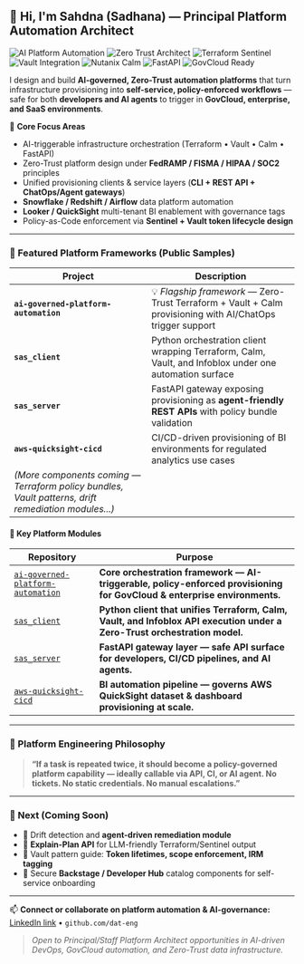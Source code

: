 ## 👋 Hi, I'm Sahdna (Sadhana) — Principal Platform Automation Architect

![AI Platform Automation](https://img.shields.io/badge/Platform-AI%20Governed%20Automation-blue?style=for-the-badge)
![Zero Trust Architect](https://img.shields.io/badge/Security-Zero%20Trust-green?style=for-the-badge)
![Terraform Sentinel](https://img.shields.io/badge/IaC-Terraform%20%2B%20Sentinel-purple?style=for-the-badge)
![Vault Integration](https://img.shields.io/badge/Auth-Vault%20Ephemeral%20Token-red?style=for-the-badge)
![Nutanix Calm](https://img.shields.io/badge/Orchestration-Nutanix%20Calm-orange?style=for-the-badge)
![FastAPI](https://img.shields.io/badge/API-FastAPI-teal?style=for-the-badge)
![GovCloud Ready](https://img.shields.io/badge/Compliance-FedRAMP%20%7C%20FISMA%20%7C%20HIPAA-8A2BE2?style=for-the-badge)


I design and build **AI-governed, Zero-Trust automation platforms** that turn infrastructure provisioning into **self-service, policy-enforced workflows** — safe for both **developers and AI agents** to trigger in **GovCloud, enterprise, and SaaS environments**.

🚀 **Core Focus Areas**
- AI-triggerable infrastructure orchestration (Terraform • Vault • Calm • FastAPI)
- Zero-Trust platform design under **FedRAMP / FISMA / HIPAA / SOC2** principles
- Unified provisioning clients & service layers (**CLI + REST API + ChatOps/Agent gateways**)
- **Snowflake / Redshift / Airflow** data platform automation
- **Looker / QuickSight** multi-tenant BI enablement with governance tags
- Policy-as-Code enforcement via **Sentinel + Vault token lifecycle design**

---

### 🔧 Featured Platform Frameworks (Public Samples)

| Project | Description |
|--------|-------------|
| **`ai-governed-platform-automation`** | 💡 *Flagship framework* — Zero-Trust Terraform + Vault + Calm provisioning with AI/ChatOps trigger support |
| **`sas_client`** | Python orchestration client wrapping Terraform, Calm, Vault, and Infoblox under one automation surface |
| **`sas_server`** | FastAPI gateway exposing provisioning as **agent-friendly REST APIs** with policy bundle validation |
| **`aws-quicksight-cicd`** | CI/CD-driven provisioning of BI environments for regulated analytics use cases |
| *(More components coming — Terraform policy bundles, Vault patterns, drift remediation modules...)* |

#### 🔧 Key Platform Modules

| Repository | Purpose |
|-----------|--------|
| [`ai-governed-platform-automation`](https://github.com/dat-eng/ai-governed-platform-automation) | **Core orchestration framework — AI-triggerable, policy-enforced provisioning for GovCloud & enterprise environments.** |
| [`sas_client`](https://github.com/dat-eng/sas_client) | **Python client that unifies Terraform, Calm, Vault, and Infoblox API execution under a Zero-Trust orchestration model.** |
| [`sas_server`](https://github.com/dat-eng/sas_server) | **FastAPI gateway layer — safe API surface for developers, CI/CD pipelines, and AI agents.** |
| [`aws-quicksight-cicd`](https://github.com/dat-eng/aws-quicksight-cicd) | **BI automation pipeline — governs AWS QuickSight dataset & dashboard provisioning at scale.** |
---

### 🎯 Platform Engineering Philosophy

> **“If a task is repeated twice, it should become a policy-governed platform capability — ideally callable via API, CI, or AI agent. No tickets. No static credentials. No manual escalations.”**

---

### 🧭 Next (Coming Soon)
- 📌 Drift detection and **agent-driven remediation module**
- 📌 **Explain-Plan API** for LLM-friendly Terraform/Sentinel output
- 📌 Vault pattern guide: **Token lifetimes, scope enforcement, IRM tagging**
- 📌 Secure **Backstage / Developer Hub** catalog components for self-service onboarding

---

📫 **Connect or collaborate on platform automation & AI-governance:**  
[LinkedIn link](https://www.linkedin.com/in/sadhanamanohar/) • `github.com/dat-eng`

> _Open to Principal/Staff Platform Architect opportunities in AI-driven DevOps, GovCloud automation, and Zero-Trust data infrastructure._
